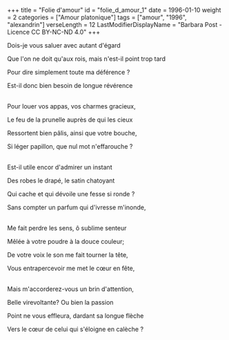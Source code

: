 +++
title = "Folie d'amour"
id = "folie_d_amour_1"
date = 1996-01-10
weight = 2
categories = ["Amour platonique"]
tags = ["amour", "1996", "alexandrin"]
verseLength = 12
LastModifierDisplayName = "Barbara Post - Licence CC BY-NC-ND 4.0"
+++

Dois-je vous saluer avec autant d'égard

Que l'on ne doit qu'aux rois, mais n'est-il point trop tard

Pour dire simplement toute ma déférence ?

Est-il donc bien besoin de longue révérence

 \
Pour louer vos appas, vos charmes gracieux,

Le feu de la prunelle auprès de qui les cieux

Ressortent bien pâlis, ainsi que votre bouche,

Si léger papillon, que nul mot n'effarouche ?

 \
Est-il utile encor d'admirer un instant

Des robes le drapé, le satin chatoyant

Qui cache et qui dévoile une fesse si ronde ?

Sans compter un parfum qui d'ivresse m'inonde,

 \
Me fait perdre les sens, ô sublime senteur

Mêlée à votre poudre à la douce couleur;

De votre voix le son me fait tourner la tête,

Vous entrapercevoir me met le cœur en fête,

 \
Mais m'accorderez-vous un brin d'attention,

Belle virevoltante? Ou bien la passion

Point ne vous effleura, dardant sa longue flèche

Vers le cœur de celui qui s'éloigne en calèche ?
